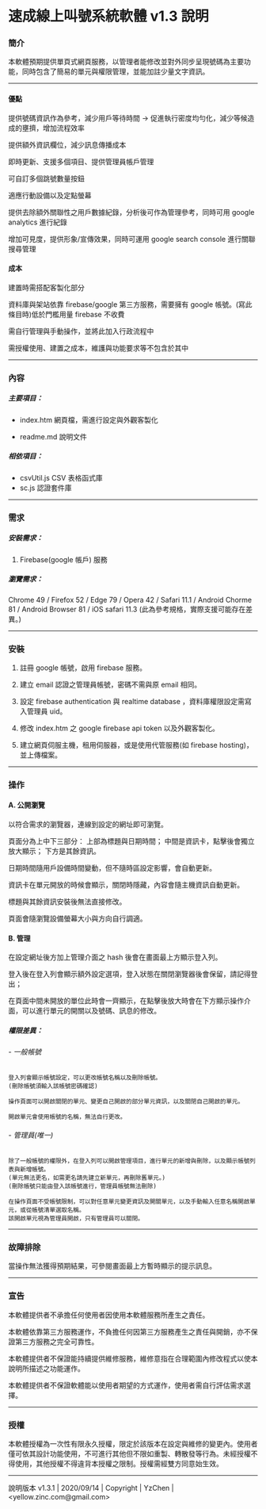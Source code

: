 # 速成線上叫號系統軟體 v1.3 說明

### 簡介

本軟體預期提供單頁式網頁服務，以管理者能修改並對外同步呈現號碼為主要功能，同時包含了簡易的單元與權限管理，並能加註少量文字資訊。

------
#### 優點

提供號碼資訊作為參考，減少用戶等待時間 -> 促進執行密度均勻化，減少等候造成的壅擠，增加流程效率

提供額外資訊欄位，減少訊息傳播成本

即時更新、支援多個項目、提供管理員帳戶管理

可自訂多個跳號數量按鈕

適應行動設備以及定點螢幕

提供去除額外關聯性之用戶數據紀錄，分析後可作為管理參考，同時可用 google analytics 進行紀錄

增加可見度，提供形象/宣傳效果，同時可運用 google search console 進行關聯搜尋管理


#### 成本

建置時需搭配客製化部分

資料庫與架站依靠 firebase/google 第三方服務，需要擁有 google 帳號。(寫此條目時)低於門檻用量 firebase 不收費

需自行管理與手動操作，並將此加入行政流程中

需授權使用、建置之成本，維護與功能要求等不包含於其中


------
### 內容

##### 主要項目：

* index.htm 網頁檔，需進行設定與外觀客製化

* readme.md 說明文件

##### 相依項目：

* csvUtil.js CSV 表格函式庫
* sc.js 認證套件庫

------
### 需求

##### 安裝需求：

1. Firebase(google 帳戶) 服務

##### 瀏覽需求：

Chrome 49 / Firefox 52 / Edge 79 / Opera 42 / Safari 11.1 / Android Chorme 81 / Android Browser 81 / iOS safari 11.3
(此為參考規格，實際支援可能存在差異。)

------
### 安裝

1. 註冊 google 帳號，啟用 firebase 服務。

2. 建立 email 認證之管理員帳號，密碼不需與原 email 相同。

3. 設定 firebase authentication 與 realtime database ，資料庫權限設定需寫入管理員 uid。

4. 修改 index.htm 之 google firebase api token 以及外觀客製化。

5. 建立網頁伺服主機，租用伺服器，或是使用代管服務(如 firebase hosting)，並上傳檔案。

------
### 操作

#### A. 公開瀏覽
以符合需求的瀏覽器，連線到設定的網址即可瀏覽。

頁面分為上中下三部分：
  上部為標題與日期時間；
  中間是資訊卡，點擊後會獨立放大顯示；
  下方是其餘資訊。
  
日期時間隨用戶設備時間變動，但不隨時區設定影響，會自動更新。

資訊卡在單元開放的時候會顯示，關閉時隱藏，內容會隨主機資訊自動更新。

標題與其餘資訊安裝後無法直接修改。

頁面會隨瀏覽設備螢幕大小與方向自行調適。

#### B. 管理

在設定網址後方加上管理介面之 hash 後會在畫面最上方顯示登入列。

登入後在登入列會顯示額外設定選項，登入狀態在關閉瀏覽器後會保留，請記得登出；

在頁面中間未開放的單位此時會一齊顯示，在點擊後放大時會在下方顯示操作介面，可以進行單元的開關以及號碼、訊息的修改。

##### 權限差異：

######  - 一般帳號
    登入列會顯示帳號設定，可以更改帳號名稱以及刪除帳號。
    (刪除帳號須輸入該帳號密碼確認)
    
    操作頁面可以開啟關閉的單元、變更自己開啟的部分單元資訊，以及關閉自己開啟的單元。
    
    開啟單元會使用帳號的名稱，無法自行更改。

######  - 管理員(唯一)
    除了一般帳號的權限外，在登入列可以開啟管理項目，進行單元的新增與刪除，以及顯示帳號列表與新增帳號。
    (單元無法更名，如需更名請先建立新單元，再刪除舊單元。)
    (刪除帳號只能由登入該帳號進行，管理員帳號無法刪除)
    
    在操作頁面不受帳號限制，可以對任意單元變更資訊及開關單元，以及手動輸入任意名稱開啟單元，或從帳號清單選取名稱。
    該開啟單元視為管理員開啟，只有管理員可以關閉。

------
### 故障排除

當操作無法獲得預期結果，可參閱畫面最上方暫時顯示的提示訊息。

------
### 宣告

本軟體提供者不承擔任何使用者因使用本軟體服務所產生之責任。

本軟體依靠第三方服務運作，不負擔任何因第三方服務產生之責任與開銷，亦不保證第三方服務之完全可靠性。

本軟體提供者不保證能持續提供維修服務，維修意指在合理範圍內修改程式以使本說明所描述之功能運作。

本軟體提供者不保證軟體能以使用者期望的方式運作，使用者需自行評估需求選擇。

------
### 授權

本軟體授權為一次性有限永久授權，限定於該版本在設定與維修的變更內。使用者僅可依其設計功能使用，不可進行其他但不限如重製、轉散發等行為。未經授權不得使用，其他授權不得違背本授權之限制。授權需經雙方同意始生效。

------
說明版本 v1.3.1 | 2020/09/14 | Copyright | YzChen | <yellow.zinc.com&commat;gmail.com>